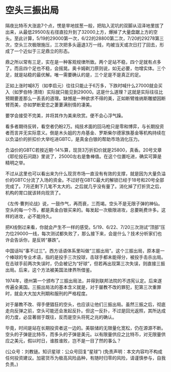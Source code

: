 # 空头三振出局

隔夜比特币大涨逾7个点，愣是旱地拔葱一般，把陷入泥坑的双脚从沼泽地里拔了出来，从最低29500左右径直拉升到了32000上方，爆掉了大量盘踞上方的空头。至此计算，5/19的29000第一次，6/22的28800第二次，7/20的29278第三次，空头三次极限施压，三次把多头逼退3万一线，均被当天或次日打了回去，形成了一个近似于三足鼎立的形态。

鼎之所以常有三足，实在是一种客观规律所致。两个足站不稳，四个足就有点多了。而且四个足也不稳，会摇晃。奥卡姆剃刀原则说，如无必要，勿增实体。三个足，就是站稳的最优解。唯一需要确认的是，三个足是不是真正的足。

正如上涨时喊8万（如李启元）往往只能止于6万多，下跌时喊什么27000就会买入（如罗伯特·清琦）实际就只能见到29000。这是什么道理？这就是实际往往比预期要差那么一丢丢的道理。缺憾是一种欲求不得的美，正如断臂维纳斯雕塑因断臂而美，亦如梦断爱恋之萋萋满别情的凄美。

要学会接受不完美，并将其作为美来欣赏。便不会心浮气躁。

看多者期待反转，看空者仍盼2万。纯技术面的回马枪只是零和博弈，与长期投资者而言并无实际意义。倒是木头姐的方舟基金、罗斯柴尔德家族基金等机构持续在以负溢价的折扣价大举吃进GBTC，是真金白银的帮助市场消化压力。

负溢价的GBTC若按近期-14%算，现货3万折扣价就是25800，真香。20号文章《耶伦投石问路》里说了，25000左右是鲁棒值。在这个位置吃进，确实可算是精明之举。

不过从这里也可以看出来为什么现货市场一直没有有效的支撑，就是因为大量负溢价的GBTC分流了入场的资金。不过好在GBTC最大的解锁已经于18号和20号全部完成了。7月还剩下几笔不太大的。之后就几乎没有量了。消化掉了打折货之后，机构的胃口就该转向现货了。

《左传·曹刿论战》说，一鼓作气，再而衰，三而竭。空头不是无限子弹的神仙。空头的每一个币，都是真金白银买来的。每发起一次极限进攻，总要耗费许多。这样的进攻，必不能持久。

把K线倒过来看，你就会产生不一样的感受。5/19、6/22、7/20三次测试“顶部”压力位29000一线，每次测试都失败了，那么接下来，会是什么？技术分析家们也许会告诉你，是反转“暴跌”。

中国话叫“事不过三”。西方话语体系里叫做“三振出局”。这个三振出局，原本是一个棒球的专业术语，指的是投手三次投球，击球手都未能得分，被投手击杀出局。在击球手前两次失误时，仍会被记为“好球”，但若再出现第三次失误，则直接三振出局。后来，这个方法被美国法律界所借鉴。

1974年，德州第一个颁布了三振出局法，并得到联邦法院的不违宪认定。后来遂传遍全美国。三振出局法的基本含义就是，对于屡教不改的罪犯，犯第三次重罪时，就会大大加大刑期和服刑的严格程度。

对于屡教不改、得手便猖狂的空头，也应该让他们三振出局。虽然三振之后，彻底走向反弹之前，空头可能还会发起反扑。但这一反扑，不过是回光返照，其所达成的力度，必显著弱于既往，反而是空头将死之兆的确认。

毕竟，时间是站在长期投资者这一边的。美联储的无限量化宽松，仍在源源不断。空头的子弹是比特币，而多头的子弹是美元。以有限量供应之比特币，对无限量供应之美元，假以时日，谁胜谁败，岂不是一目了然的事么？

\(公众号：刘教链。知识星球：公众号回复“星球”\)  \(免责声明：本文内容均不构成任何投资建议。加密货币为极高风险品种，有随时归零的风险，请谨慎参与，自我负责。\)


